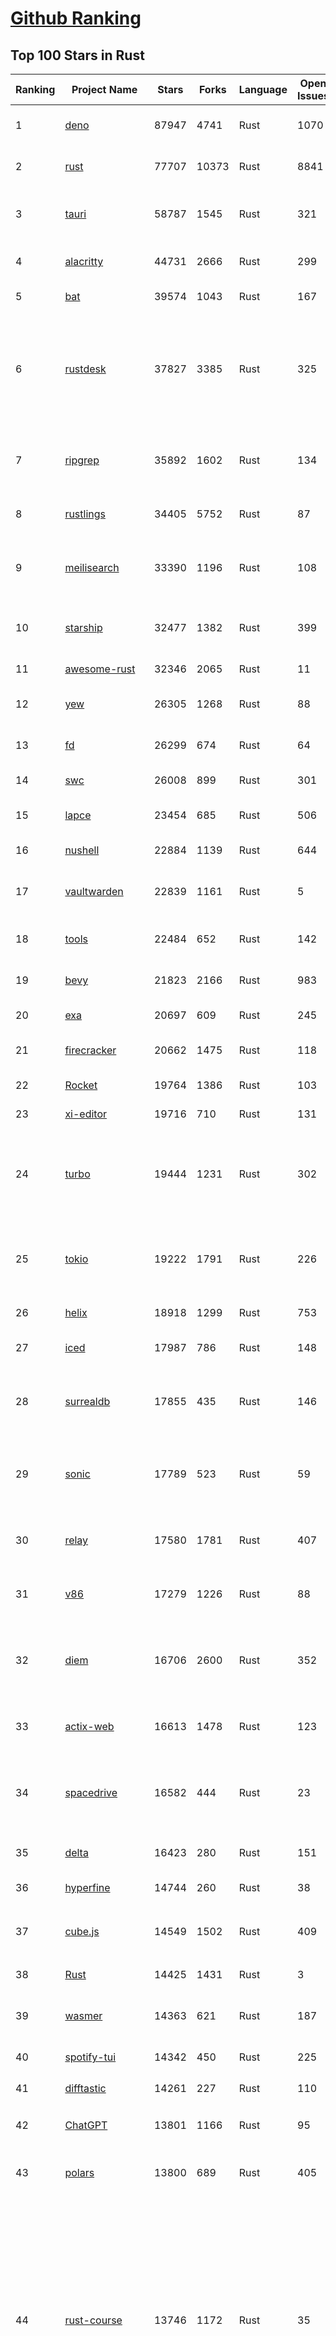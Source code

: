 [Github Ranking](../README.md)
==========

## Top 100 Stars in Rust

| Ranking | Project Name | Stars | Forks | Language | Open Issues | Description | Last Commit |
| ------- | ------------ | ----- | ----- | -------- | ----------- | ----------- | ----------- |
| 1 | [deno](https://github.com/denoland/deno) | 87947 | 4741 | Rust | 1070 | A modern runtime for JavaScript and TypeScript. | 2023-02-13T09:54:31Z |
| 2 | [rust](https://github.com/rust-lang/rust) | 77707 | 10373 | Rust | 8841 | Empowering everyone to build reliable and efficient software. | 2023-02-13T09:58:15Z |
| 3 | [tauri](https://github.com/tauri-apps/tauri) | 58787 | 1545 | Rust | 321 | Build smaller, faster, and more secure desktop applications with a web frontend. | 2023-02-13T00:05:27Z |
| 4 | [alacritty](https://github.com/alacritty/alacritty) | 44731 | 2666 | Rust | 299 | A cross-platform, OpenGL terminal emulator. | 2023-02-12T20:29:25Z |
| 5 | [bat](https://github.com/sharkdp/bat) | 39574 | 1043 | Rust | 167 | A cat(1) clone with wings. | 2023-02-10T04:13:25Z |
| 6 | [rustdesk](https://github.com/rustdesk/rustdesk) | 37827 | 3385 | Rust | 325 | Open source virtual / remote desktop infrastructure for everyone! The open source TeamViewer alternative. Display and control your PC and Android devices from anywhere at anytime. | 2023-02-13T09:54:46Z |
| 7 | [ripgrep](https://github.com/BurntSushi/ripgrep) | 35892 | 1602 | Rust | 134 | ripgrep recursively searches directories for a regex pattern while respecting your gitignore | 2023-02-12T05:46:21Z |
| 8 | [rustlings](https://github.com/rust-lang/rustlings) | 34405 | 5752 | Rust | 87 | :crab: Small exercises to get you used to reading and writing Rust code! | 2023-02-13T10:01:48Z |
| 9 | [meilisearch](https://github.com/meilisearch/meilisearch) | 33390 | 1196 | Rust | 108 | A lightning-fast search engine that fits effortlessly into your apps, websites, and workflow. | 2023-02-10T14:59:28Z |
| 10 | [starship](https://github.com/starship/starship) | 32477 | 1382 | Rust | 399 | ☄🌌️  The minimal, blazing-fast, and infinitely customizable prompt for any shell! | 2023-02-12T12:50:16Z |
| 11 | [awesome-rust](https://github.com/rust-unofficial/awesome-rust) | 32346 | 2065 | Rust | 11 | A curated list of Rust code and resources. | 2023-02-09T00:04:53Z |
| 12 | [yew](https://github.com/yewstack/yew) | 26305 | 1268 | Rust | 88 | Rust / Wasm framework for building client web apps | 2023-02-10T18:02:18Z |
| 13 | [fd](https://github.com/sharkdp/fd) | 26299 | 674 | Rust | 64 | A simple, fast and user-friendly alternative to 'find' | 2023-02-07T13:43:43Z |
| 14 | [swc](https://github.com/swc-project/swc) | 26008 | 899 | Rust | 301 | Rust-based platform for the Web | 2023-02-13T08:23:47Z |
| 15 | [lapce](https://github.com/lapce/lapce) | 23454 | 685 | Rust | 506 | Lightning-fast and Powerful Code Editor written in Rust | 2023-02-13T09:02:45Z |
| 16 | [nushell](https://github.com/nushell/nushell) | 22884 | 1139 | Rust | 644 | A new type of shell | 2023-02-13T10:12:33Z |
| 17 | [vaultwarden](https://github.com/dani-garcia/vaultwarden) | 22839 | 1161 | Rust | 5 | Unofficial Bitwarden compatible server written in Rust, formerly known as bitwarden_rs | 2023-02-13T10:08:52Z |
| 18 | [tools](https://github.com/rome/tools) | 22484 | 652 | Rust | 142 | Unified developer tools for JavaScript, TypeScript, and the web | 2023-02-13T08:44:55Z |
| 19 | [bevy](https://github.com/bevyengine/bevy) | 21823 | 2166 | Rust | 983 | A refreshingly simple data-driven game engine built in Rust | 2023-02-13T08:46:04Z |
| 20 | [exa](https://github.com/ogham/exa) | 20697 | 609 | Rust | 245 | A modern replacement for ‘ls’. | 2023-02-04T12:51:14Z |
| 21 | [firecracker](https://github.com/firecracker-microvm/firecracker) | 20662 | 1475 | Rust | 118 | Secure and fast microVMs for serverless computing. | 2023-02-13T09:59:46Z |
| 22 | [Rocket](https://github.com/SergioBenitez/Rocket) | 19764 | 1386 | Rust | 103 | A web framework for Rust. | 2023-02-11T01:43:12Z |
| 23 | [xi-editor](https://github.com/xi-editor/xi-editor) | 19716 | 710 | Rust | 131 | A modern editor with a backend written in Rust. | 2023-02-01T16:30:16Z |
| 24 | [turbo](https://github.com/vercel/turbo) | 19444 | 1231 | Rust | 302 | Incremental bundler and build system optimized for JavaScript and TypeScript, written in Rust – including Turbopack and Turborepo. | 2023-02-13T09:28:45Z |
| 25 | [tokio](https://github.com/tokio-rs/tokio) | 19222 | 1791 | Rust | 226 | A runtime for writing reliable asynchronous applications with Rust. Provides I/O, networking, scheduling, timers, ... | 2023-02-13T08:28:44Z |
| 26 | [helix](https://github.com/helix-editor/helix) | 18918 | 1299 | Rust | 753 | A post-modern modal text editor. | 2023-02-13T10:07:57Z |
| 27 | [iced](https://github.com/iced-rs/iced) | 17987 | 786 | Rust | 148 | A cross-platform GUI library for Rust, inspired by Elm | 2023-02-13T06:55:44Z |
| 28 | [surrealdb](https://github.com/surrealdb/surrealdb) | 17855 | 435 | Rust | 146 | A scalable, distributed, collaborative, document-graph database, for the realtime web | 2023-02-12T16:04:44Z |
| 29 | [sonic](https://github.com/valeriansaliou/sonic) | 17789 | 523 | Rust | 59 | 🦔 Fast, lightweight & schema-less search backend. An alternative to Elasticsearch that runs on a few MBs of RAM. | 2023-01-08T19:14:14Z |
| 30 | [relay](https://github.com/facebook/relay) | 17580 | 1781 | Rust | 407 | Relay is a JavaScript framework for building data-driven React applications. | 2023-02-12T00:14:25Z |
| 31 | [v86](https://github.com/copy/v86) | 17279 | 1226 | Rust | 88 | x86 virtualization in your browser, recompiling x86 to wasm on the fly | 2023-01-06T15:35:16Z |
| 32 | [diem](https://github.com/diem/diem) | 16706 | 2600 | Rust | 352 | Diem’s mission is to build a trusted and innovative financial network that empowers people and businesses around the world. | 2023-02-13T09:47:14Z |
| 33 | [actix-web](https://github.com/actix/actix-web) | 16613 | 1478 | Rust | 123 | Actix Web is a powerful, pragmatic, and extremely fast web framework for Rust. | 2023-02-12T02:49:23Z |
| 34 | [spacedrive](https://github.com/spacedriveapp/spacedrive) | 16582 | 444 | Rust | 23 | Spacedrive is an open source cross-platform file explorer, powered by a virtual distributed filesystem written in Rust. | 2023-02-13T09:16:51Z |
| 35 | [delta](https://github.com/dandavison/delta) | 16423 | 280 | Rust | 151 | A syntax-highlighting pager for git, diff, and grep output | 2023-02-09T06:02:53Z |
| 36 | [hyperfine](https://github.com/sharkdp/hyperfine) | 14744 | 260 | Rust | 38 | A command-line benchmarking tool | 2023-02-01T11:37:44Z |
| 37 | [cube.js](https://github.com/cube-js/cube.js) | 14549 | 1502 | Rust | 409 | 📊  Cube — The Semantic Layer for Building Data Applications | 2023-02-13T01:32:08Z |
| 38 | [Rust](https://github.com/TheAlgorithms/Rust) | 14425 | 1431 | Rust | 3 |  All Algorithms implemented in Rust  | 2023-02-13T02:09:42Z |
| 39 | [wasmer](https://github.com/wasmerio/wasmer) | 14363 | 621 | Rust | 187 | 🚀 The leading WebAssembly Runtime supporting WASI and Emscripten | 2023-02-13T10:03:29Z |
| 40 | [spotify-tui](https://github.com/Rigellute/spotify-tui) | 14342 | 450 | Rust | 225 | Spotify for the terminal written in Rust 🚀 | 2023-01-20T22:39:05Z |
| 41 | [difftastic](https://github.com/Wilfred/difftastic) | 14261 | 227 | Rust | 110 | a structural diff that understands syntax 🟥🟩 | 2023-02-12T08:45:54Z |
| 42 | [ChatGPT](https://github.com/lencx/ChatGPT) | 13801 | 1166 | Rust | 95 | 🔮 ChatGPT Desktop Application (Mac, Windows and Linux) | 2023-02-13T05:49:34Z |
| 43 | [polars](https://github.com/pola-rs/polars) | 13800 | 689 | Rust | 405 | Fast multi-threaded, hybrid-out-of-core DataFrame library in Rust \| Python \| Node.js | 2023-02-13T09:53:40Z |
| 44 | [rust-course](https://github.com/sunface/rust-course) | 13746 | 1172 | Rust | 35 | “连续六年成为全世界最受喜爱的语言，无 GC 也无需手动内存管理、极高的性能和安全性、过程/OO/函数式编程、优秀的包管理、JS 未来基石" — 工作之余的第二语言来试试 Rust 吧。<<Rust语言圣经>>拥有全面且深入的讲解、生动贴切的示例、德芙般丝滑的内容，甚至还有JS程序员关注的 WASM 和 Deno 等专题。这可能是目前最用心的 Rust 中文学习教程 / Book  | 2023-02-13T06:37:24Z |
| 45 | [coreutils](https://github.com/uutils/coreutils) | 13604 | 946 | Rust | 192 | Cross-platform Rust rewrite of the GNU coreutils | 2023-02-13T09:07:04Z |
| 46 | [RustPython](https://github.com/RustPython/RustPython) | 13570 | 918 | Rust | 228 | A Python Interpreter written in Rust | 2023-02-13T09:19:49Z |
| 47 | [egui](https://github.com/emilk/egui) | 13351 | 934 | Rust | 341 | egui: an easy-to-use immediate mode GUI in Rust that runs on both web and native | 2023-02-12T21:37:14Z |
| 48 | [anki](https://github.com/ankitects/anki) | 13201 | 1651 | Rust | 99 | Anki for desktop computers | 2023-02-13T09:43:16Z |
| 49 | [vector](https://github.com/vectordotdev/vector) | 12697 | 1006 | Rust | 1604 | A high-performance observability data pipeline. | 2023-02-13T05:07:46Z |
| 50 | [tikv](https://github.com/tikv/tikv) | 12631 | 1909 | Rust | 946 | Distributed transactional key-value database, originally created to complement TiDB | 2023-02-13T09:42:37Z |
| 51 | [navi](https://github.com/denisidoro/navi) | 12476 | 454 | Rust | 47 | An interactive cheatsheet tool for the command-line | 2022-12-21T11:06:29Z |
| 52 | [mdBook](https://github.com/rust-lang/mdBook) | 12459 | 1285 | Rust | 352 | Create book from markdown files. Like Gitbook but implemented in Rust | 2023-02-12T08:00:36Z |
| 53 | [gitui](https://github.com/extrawurst/gitui) | 12243 | 383 | Rust | 99 | Blazing 💥 fast terminal-ui for git written in rust 🦀 | 2023-02-13T02:20:34Z |
| 54 | [book](https://github.com/rust-lang/book) | 11524 | 2707 | Rust | 166 | The Rust Programming Language | 2023-02-13T04:36:17Z |
| 55 | [ruffle](https://github.com/ruffle-rs/ruffle) | 11473 | 577 | Rust | 2304 | A Flash Player emulator written in Rust | 2023-02-13T09:35:52Z |
| 56 | [wasmtime](https://github.com/bytecodealliance/wasmtime) | 11424 | 910 | Rust | 465 | A fast and secure runtime for WebAssembly | 2023-02-13T09:00:56Z |
| 57 | [rust-analyzer](https://github.com/rust-lang/rust-analyzer) | 11399 | 1168 | Rust | 1166 | A Rust compiler front-end for IDEs | 2023-02-13T09:45:29Z |
| 58 | [hyper](https://github.com/hyperium/hyper) | 11221 | 1320 | Rust | 174 | An HTTP library for Rust | 2023-02-02T14:42:13Z |
| 59 | [Pake](https://github.com/tw93/Pake) | 10990 | 808 | Rust | 6 | 🤱🏻 Turn any webpage into a desktop app with Rust.  🤱🏻 很简单的用 Rust 打包网页生成很小的桌面 App | 2023-02-08T10:11:39Z |
| 60 | [static-analysis](https://github.com/analysis-tools-dev/static-analysis) | 10881 | 1218 | Rust | 1 | ⚙️ A curated list of static analysis (SAST) tools and linters for all programming languages, config files, build tools, and more. The focus is on tools which improve code quality. | 2023-02-12T22:16:02Z |
| 61 | [tree-sitter](https://github.com/tree-sitter/tree-sitter) | 10833 | 618 | Rust | 350 | An incremental parsing system for programming tools | 2023-02-09T17:13:37Z |
| 62 | [carbonyl](https://github.com/fathyb/carbonyl) | 10791 | 245 | Rust | 28 | Chromium running inside your terminal | 2023-02-12T01:20:59Z |
| 63 | [clap](https://github.com/clap-rs/clap) | 10664 | 884 | Rust | 205 | A full featured, fast Command Line Argument Parser for Rust | 2023-02-13T04:37:14Z |
| 64 | [just](https://github.com/casey/just) | 10636 | 263 | Rust | 153 | 🤖 Just a command runner | 2023-02-09T06:18:44Z |
| 65 | [rust-raspberrypi-OS-tutorials](https://github.com/rust-embedded/rust-raspberrypi-OS-tutorials) | 10415 | 627 | Rust | 1 | :books: Learn to write an embedded OS in Rust :crab: | 2022-12-30T20:30:34Z |
| 66 | [zola](https://github.com/getzola/zola) | 10290 | 732 | Rust | 173 | A fast static site generator in a single binary with everything built-in. https://www.getzola.org | 2023-02-12T16:28:16Z |
| 67 | [fnm](https://github.com/Schniz/fnm) | 10266 | 295 | Rust | 89 | 🚀 Fast and simple Node.js version manager, built in Rust | 2023-02-08T21:42:07Z |
| 68 | [solana](https://github.com/solana-labs/solana) | 10006 | 2760 | Rust | 861 | Web-Scale Blockchain for fast, secure, scalable, decentralized apps and marketplaces. | 2023-02-13T03:22:10Z |
| 69 | [zellij](https://github.com/zellij-org/zellij) | 9967 | 306 | Rust | 376 | A terminal workspace with batteries included | 2023-02-12T16:25:21Z |
| 70 | [diesel](https://github.com/diesel-rs/diesel) | 9898 | 874 | Rust | 96 | A safe, extensible ORM and Query Builder for Rust | 2023-02-07T18:30:04Z |
| 71 | [cargo](https://github.com/rust-lang/cargo) | 9799 | 1921 | Rust | 1342 | The Rust package manager | 2023-02-12T20:20:50Z |
| 72 | [py-spy](https://github.com/benfred/py-spy) | 9711 | 347 | Rust | 93 | Sampling profiler for Python programs | 2023-02-09T02:21:20Z |
| 73 | [tui-rs](https://github.com/fdehau/tui-rs) | 9701 | 456 | Rust | 91 | Build terminal user interfaces and dashboards using Rust | 2023-02-11T17:30:31Z |
| 74 | [neovide](https://github.com/neovide/neovide) | 9525 | 375 | Rust | 336 | No Nonsense Neovim Client in Rust | 2023-02-10T14:52:01Z |
| 75 | [czkawka](https://github.com/qarmin/czkawka) | 9506 | 266 | Rust | 227 | Multi functional app to find duplicates, empty folders, similar images etc. | 2023-02-12T21:29:26Z |
| 76 | [zoxide](https://github.com/ajeetdsouza/zoxide) | 9323 | 337 | Rust | 28 | A smarter cd command. Supports all major shells. | 2023-02-13T03:42:53Z |
| 77 | [lsd](https://github.com/Peltoche/lsd) | 9173 | 305 | Rust | 93 | The next gen ls command | 2023-02-02T16:21:03Z |
| 78 | [xsv](https://github.com/BurntSushi/xsv) | 9166 | 289 | Rust | 108 | A fast CSV command line toolkit written in Rust. | 2022-12-22T10:10:37Z |
| 79 | [RustScan](https://github.com/RustScan/RustScan) | 9161 | 669 | Rust | 88 | 🤖 The Modern Port Scanner 🤖 | 2023-02-04T00:43:33Z |
| 80 | [comprehensive-rust](https://github.com/google/comprehensive-rust) | 9041 | 407 | Rust | 31 | This is the Rust course used by the Android team at Google. It provides you the material to quickly teach Rust to everyone. | 2023-02-13T09:56:45Z |
| 81 | [rust-clippy](https://github.com/rust-lang/rust-clippy) | 8920 | 1172 | Rust | 1628 | A bunch of lints to catch common mistakes and improve your Rust code. Book: https://doc.rust-lang.org/clippy/ | 2023-02-13T07:16:45Z |
| 82 | [spotifyd](https://github.com/Spotifyd/spotifyd) | 8618 | 407 | Rust | 58 | A spotify daemon | 2023-02-02T00:24:07Z |
| 83 | [axum](https://github.com/tokio-rs/axum) | 8539 | 596 | Rust | 18 | Ergonomic and modular web framework built with Tokio, Tower, and Hyper | 2023-02-12T21:51:38Z |
| 84 | [xray](https://github.com/atom-archive/xray) | 8533 | 246 | Rust | 16 | An experimental next-generation Electron-based text editor | 2019-07-22T17:46:06Z |
| 85 | [druid](https://github.com/linebender/druid) | 8517 | 541 | Rust | 256 | A data-first Rust-native UI design toolkit.  | 2023-02-11T16:27:26Z |
| 86 | [talent-plan](https://github.com/pingcap/talent-plan) | 8445 | 1116 | Rust | 96 | open source training courses about distributed database and distributed systems | 2023-01-26T16:44:49Z |
| 87 | [ruff](https://github.com/charliermarsh/ruff) | 8275 | 254 | Rust | 177 | An extremely fast Python linter, written in Rust. | 2023-02-13T08:04:18Z |
| 88 | [broot](https://github.com/Canop/broot) | 8155 | 191 | Rust | 156 | A new way to see and navigate directory trees : https://dystroy.org/broot | 2023-02-10T14:31:06Z |
| 89 | [rayon](https://github.com/rayon-rs/rayon) | 8011 | 405 | Rust | 152 | Rayon: A data parallelism library for Rust | 2023-02-02T12:28:50Z |
| 90 | [sqlx](https://github.com/launchbadge/sqlx) | 7939 | 818 | Rust | 404 | 🧰 The Rust SQL Toolkit. An async, pure Rust SQL crate featuring compile-time checked queries without a DSL. Supports PostgreSQL, MySQL, SQLite, and MSSQL. | 2023-02-12T18:17:53Z |
| 91 | [substrate](https://github.com/paritytech/substrate) | 7901 | 2516 | Rust | 999 | Substrate: The platform for blockchain innovators | 2023-02-13T10:11:46Z |
| 92 | [amethyst](https://github.com/amethyst/amethyst) | 7873 | 774 | Rust | 0 | Data-oriented and data-driven game engine written in Rust | 2021-12-06T18:23:49Z |
| 93 | [windows-rs](https://github.com/microsoft/windows-rs) | 7825 | 339 | Rust | 32 | Rust for Windows | 2023-02-10T21:33:18Z |
| 94 | [universal-android-debloater](https://github.com/0x192/universal-android-debloater) | 7795 | 455 | Rust | 180 | Cross-platform GUI written in Rust using ADB to debloat non-rooted android devices. Improve your privacy, the security and battery life of your device. | 2023-02-12T23:06:48Z |
| 95 | [nom](https://github.com/rust-bakery/nom) | 7719 | 746 | Rust | 182 | Rust parser combinator framework | 2023-02-13T08:10:40Z |
| 96 | [tokei](https://github.com/XAMPPRocky/tokei) | 7690 | 397 | Rust | 92 | Count your code, quickly. | 2023-02-06T15:17:57Z |
| 97 | [actix](https://github.com/actix/actix) | 7688 | 612 | Rust | 35 | Actor framework for Rust. | 2023-01-27T16:50:49Z |
| 98 | [warp](https://github.com/seanmonstar/warp) | 7675 | 647 | Rust | 159 | A super-easy, composable, web server framework for warp speeds. | 2023-01-30T13:41:25Z |
| 99 | [bandwhich](https://github.com/imsnif/bandwhich) | 7656 | 235 | Rust | 52 | Terminal bandwidth utilization tool | 2023-01-22T17:46:27Z |
| 100 | [tantivy](https://github.com/quickwit-oss/tantivy) | 7638 | 456 | Rust | 238 | Tantivy is a full-text search engine library inspired by Apache Lucene and written in Rust | 2023-02-13T06:47:30Z |

